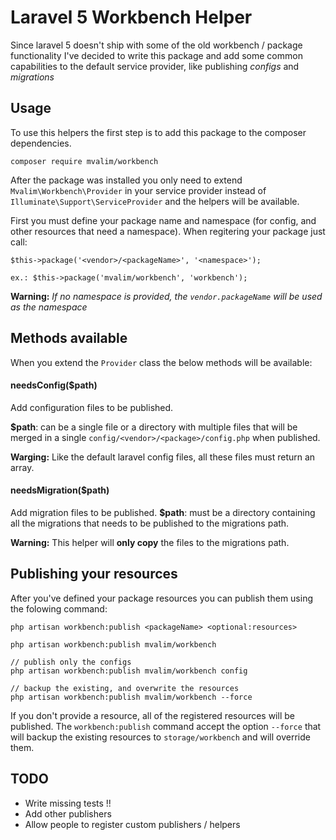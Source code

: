 # Laravel 5 Workbench Helper
Since laravel 5 doesn't ship with some of the old workbench / package functionality
I've decided to write this package and add some common capabilities to the default
service provider, like publishing *configs* and *migrations*

## Usage
To use this helpers the first step is to add this package to the composer 
dependencies.

	composer require mvalim/workbench

After the package was installed you only need to extend `Mvalim\Workbench\Provider`
in your service provider instead of `Illuminate\Support\ServiceProvider` and the
helpers will be available.

First you must define your package name and namespace (for config, and other resources
that need a namespace). When regitering your package just call:
	
```
$this->package('<vendor>/<packageName>', '<namespace>');

ex.: $this->package('mvalim/workbench', 'workbench');
```
**Warning:** *If no namespace is provided, the `vendor.packageName` will be used as the namespace*

## Methods available
When you extend the `Provider` class the below methods will be available:

#### needsConfig($path)
Add configuration files to be published.

**$path**: can be a single file or a directory with multiple files that will be 
merged in a single `config/<vendor>/<package>/config.php` when published.

**Warging:** Like the default laravel config files, all these files must return
an array.

#### needsMigration($path)
Add migration files to be published.
**$path**: must be a directory containing all the migrations that needs to be
published to the migrations path.

**Warning:** This helper will **only copy** the files to the migrations path.


## Publishing your resources
After you've defined your package resources you can publish them using the folowing 
command:
```	
php artisan workbench:publish <packageName> <optional:resources>

php artisan workbench:publish mvalim/workbench

// publish only the configs
php artisan workbench:publish mvalim/workbench config 

// backup the existing, and overwrite the resources
php artisan workbench:publish mvalim/workbench --force

```
If you don't provide a resource, all of the registered resources will be published.
The `workbench:publish` command accept the option `--force` that will backup the
existing resources to `storage/workbench` and will override them.


## TODO
- Write missing tests !!
- Add other publishers
- Allow people to register custom publishers / helpers